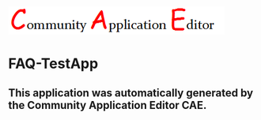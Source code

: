 ![CAE](https://github.com/CAE-Community-Application-Editor/CAE-Deployment-Temp/blob/master/img/logo.png)  

FAQ-TestApp
===================


This application was automatically generated by the Community Application Editor CAE.  
---------------
